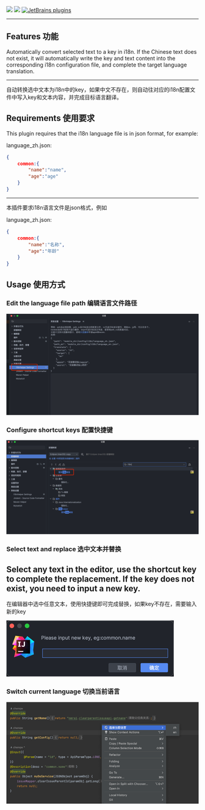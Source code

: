 <!-- Plugin description -->
<p>
    <a href="https://opensource.org/license/gpl-3.0/" alt="License">
        <img src="https://img.shields.io/badge/License-GPL--3.0-green" /></a>
<a target="_blank" href="https://join.slack.com/t/neatlogichome/shared_invite/zt-1w037axf8-r_i2y4pPQ1Z8FxOkAbb64w">
<img src="https://img.shields.io/badge/Slack-Neatlogic-orange" /></a>
<a target="_blank" href="https://plugins.jetbrains.com/plugin/21921-i18nhelper"><img alt="JetBrains plugins" src="https://img.shields.io/jetbrains/plugin/d/21921"></a>
</p>

---

## Features 功能

Automatically convert selected text to a key in i18n. If the Chinese text does not exist, it will automatically write
the key and text content into the corresponding i18n configuration file, and complete the target language translation.

---


自动转换选中文本为i18n中的key，如果中文不存在，则自动往对应的i18n配置文件中写入key和文本内容，并完成目标语言翻译。

## Requirements 使用要求

This plugin requires that the i18n language file is in json format, for example:

language_zh.json:
``` json
{
    common:{
        "name":"name",
        "age":"age"
    }
}
```
---

本插件要求i18n语言文件是json格式，例如

language_zh.json:

``` json
{
    common:{
        "name":"名称",
        "age":"年龄"
    }
}
```

## Usage 使用方式

### Edit the language file path 编辑语言文件路径

![img.png](https://github.com/neatlogic/i18nhelper-idea/raw/main/IMAGES/img.png)

### Configure shortcut keys 配置快捷键

![img_1.png](https://github.com/neatlogic/i18nhelper-idea/raw/main/IMAGES/img_1.png)

### Select text and replace 选中文本并替换
Select any text in the editor, use the shortcut key to complete the replacement. If the key does not exist, you need to
input a new key.
---
在编辑器中选中任意文本，使用快捷键即可完成替换，如果key不存在，需要输入新的key

![img.png](https://github.com/neatlogic/i18nhelper-idea/raw/main/IMAGES/img3.png)

### Switch current language 切换当前语言

![img.png](https://github.com/neatlogic/i18nhelper-idea/raw/main/IMAGES/img4.png)

<!-- Plugin description end -->
